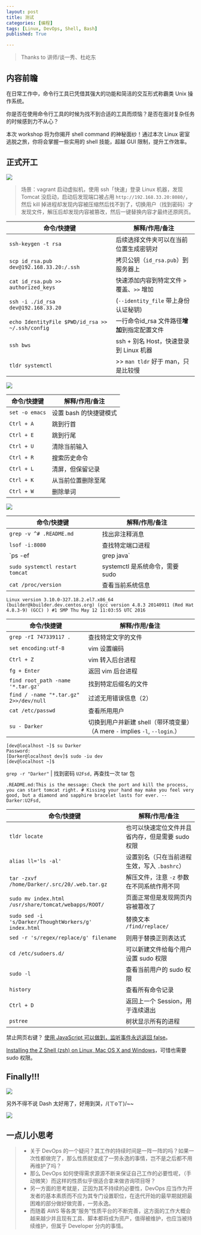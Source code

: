 ```yaml
---
layout: post
title: 测试
categories: [编程]
tags: [Linux, DevOps, Shell, Bash]
published: True

---
```


> Thanks to 讲师/谈一秀、杜屹东

## 内容前瞻

在日常工作中，命令行工具已凭借其强大的功能和简洁的交互形式称霸类 Unix 操作系统。

你是否在使用命令行工具的时候为找不到合适的工具而烦恼？是否在面对复杂任务的时候感到力不从心？

本次 workshop 将为你揭开 shell command 的神秘面纱！通过本次 Linux 密室逃脱之旅，你将会掌握一些实用的 shell 技能，超越 GUI 限制，提升工作效率。

## 正式开工

![](//o7mw3gkkh.qnssl.com//images/2016/1471433233240.png)

> 场景：vagrant 启动虚拟机，使用 ssh「快速」登录 Linux 机器，发现 Tomcat 没启动，启动后发现端口被占用 `http://192.168.33.20:8080/`，然后 kill 掉进程却发现内容被压缩然后找不到了，切换用户（找到密码）才发现文件，解压后却发现内容被篡改，然后一键替换内容才最终还原网页。

命令/快捷键 | 解释/作用/备注
-----------|--------------
`ssh-keygen -t rsa` | 后续选择文件夹可以在当前位置生成密钥对
`scp id_rsa.pub dev@192.168.33.20:/.ssh` | 拷贝公钥（`id_rsa.pub`）到服务器上
`cat id_rsa.pub >> authorized_keys` | 快速添加内容到特定文件 `>` 覆盖、`>>` 增加
`ssh -i ./id_rsa dev@192.168.33.20` | (`--identity_file` 带上身份认证秘钥)
`echo IdentityFile $PWD/id_rsa >> ~/.ssh/config` | 一行命令id_rsa 文件路径**增加**到指定配置文件
`ssh bws` | ssh + 别名 Host，快速登录到 Linux 机器
`tldr systemctl` | >> `man tldr` 好于 man，只是比较慢

![](//o7mw3gkkh.qnssl.com//images/2016/1471439210291.png)

命令/快捷键 | 解释/作用/备注
-----------|--------------
`set -o emacs` | 设置 bash 的快捷键模式
`Ctrl + A` | 跳到行首
`Ctrl + E` | 跳到行尾
`Ctrl + U` | 清除当前输入
`Ctrl + R` | 搜索历史命令
`Ctrl + L` | 清屏，但保留记录
`Ctrl + K` | 从当前位置删除至尾
`Ctrl + W` | 删除单词

![](//o7mw3gkkh.qnssl.com//images/2016/1471427513741.png)

命令/快捷键 | 解释/作用/备注
-----------|--------------
`grep -v ^# .README.md` | 找出非注释消息
`lsof -i:8080` | 查找特定端口进程
`ps -ef|grep java` | 查找特定程序进程
`sudo systemctl restart tomcat` | systemctl 是系统命令，需要 sudo
`cat /proc/version` | 查看当前系统信息

    Linux version 3.10.0-327.18.2.el7.x86_64 (builder@kbuilder.dev.centos.org) (gcc version 4.8.3 20140911 (Red Hat 4.8.3-9) (GCC) ) #1 SMP Thu May 12 11:03:55 UTC 2016


命令/快捷键 | 解释/作用/备注
-----------|--------------
`grep -rI 747339117 .` | 查找特定文字的文件
`set encoding:utf-8` | vim 设置编码 
`Ctrl + Z` | vim 转入后台进程
`fg + Enter` | 返回 vim 后台进程 
`find root_path -name '*.tar.gz'` | 找到特定后缀名的文件
`find / -name "*.tar.gz" 2>>/dev/null` | 过滤无用错误信息（2）
`cat /etc/passwd` | 查看所用用户
`su - Darker` | 切换到用户并新建 shell（带环境变量）（A mere `-` implies `-l`, `--login`.）

    [dev@localhost ~]$ su Darker
    Password:
    [Darker@localhost dev]$ sudo -iu dev
    [dev@localhost ~]$

`grep -r "Darker"` | 找到密码 `U2Fsd,` 再查找一次 tar 包

    .README.md:This is the message: Check the port and kill the process, you can start tomcat right. # Kissing your hand may make you feel very good, but a diamond and sapphire bracelet lasts for ever. -- Darker:U2Fsd,

命令/快捷键 | 解释/作用/备注
-----------|--------------
`tldr locate` | 也可以快速定位文件并且省内存，但是需要 sudo 权限
`alias ll='ls -al'` | 设置别名（只在当前进程生效，写入 `.bashrc`）
`tar -zxvf /home/Darker/.src/20/.web.tar.gz` | 解压文件，注意 `-z` 参数在不同系统作用不同
`sudo mv index.html /usr/share/tomcat/webapps/ROOT/` | 页面正常但是发现网页内容被篡改了
`sudo sed -i 's/Darker/ThoughtWorkers/g' index.html` | 替换文本 `/find/replace/`
`sed -r 's/regex/replace/g' filename` | 则用于替换正则表达式
`cd /etc/sudoers.d/` | 可以新建文件给每个用户设置 sudo 权限
`sudo -l` | 查看当前用户的 sudo 权限
`history` | 查看所有命令记录
`Ctrl + D` | 返回上一个 Session，用于连续退出
`pstree` | 树状显示所有的进程

禁止网页右键？ [使用 JavaScript 可以做到，监听事件永远返回 false](http://www.chhua.com/web-note2825)。

[Installing the Z Shell (zsh) on Linux, Mac OS X and Windows](https://gist.github.com/derhuerst/12a1558a4b408b3b2b6e)，可惜也需要 sudo 权限。

## Finally!!!

![](//o7mw3gkkh.qnssl.com//images/2016/1471432922494.png)

另外不得不说 Dash 太好用了，好用到哭，/(ㄒoㄒ)/~~

![](//o7mw3gkkh.qnssl.com//images/2016/1471440990555.png)

## 一点儿小思考

> - 关于 DevOps 的一个疑问？其工作的持续时间是一阵一阵的吗？如果一次性都做完了，那么性质就变成了一劳永逸的事情，岂不是之后都不用再维护了吗？
> - 那么 DevOps 如何使得需求源源不断来保证自己工作的必要性呢，（手动微笑）而这样的性质似乎很适合拿来做咨询项目呀？
> - 另一方面的思考就是，正因为其不持续的必要性，DevOps 应当作为开发者的基本素质而不应为其专门设置职位，在迭代开始的最早期就把最困难的部分做好做完善，一劳永逸。
> - 而随着 AWS 等各类“服务”性质平台的不断完善，这方面的工作大概会越来越少并且现有工具、脚本都将成为资产，值得被维护，也应当被持续维护，但属于 Developer 分内的事情。

